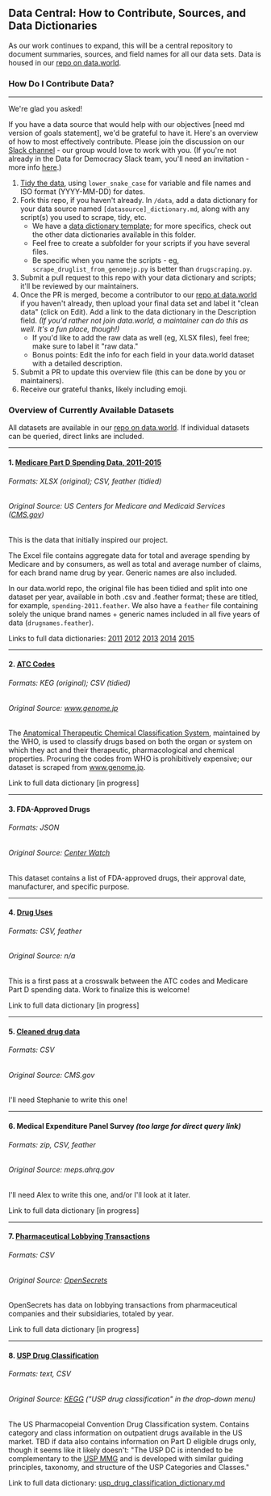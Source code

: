 ## Data Central: How to Contribute, Sources, and Data Dictionaries

As our work continues to expand, this will be a central repository to document summaries, sources,
and field names for all our data sets. Data is housed in our [repo on data.world](https://data.world/data4democracy/drug-spending).

### How Do I Contribute Data?

---

We're glad you asked!

If you have a data source that would help with our objectives [need md version of goals statement],
we'd be grateful to have it. Here's an overview of how to most effectively contribute. Please join
the discussion on our [Slack channel](https://datafordemocracy.slack.com/messages/drug-spending/) -
our group would love to work with you. (If you're not already in the Data for Democracy Slack team,
you'll need an invitation - more info [here](https://github.com/Data4Democracy/read-this-first).)

1. [Tidy the data](https://en.wikipedia.org/wiki/Tidy_data), using `lower_snake_case` for variable
and file names and ISO format (YYYY-MM-DD) for dates.
1. Fork this repo, if you haven't already. In `/data`, add a data dictionary for your data source named `[datasource]_dictionary.md`, along with any script(s) you used to scrape, tidy, etc.
    - We have a [data dictionary template](data_dictionary_template.md); for more specifics, check out the other data dictionaries available in this folder.
    - Feel free to create a subfolder for your scripts if you have several files.
    - Be specific when you name the scripts - eg, `scrape_druglist_from_genomejp.py` is better than `drugscraping.py`.
1. Submit a pull request to this repo with your data dictionary and scripts; it'll be reviewed by our maintainers.
1. Once the PR is merged, become a contributor to our
[repo at data.world](https://data.world/data4democracy/drug-spending) if you haven't already, then
upload your final data set and label it "clean data" (click on Edit). Add a link to the data dictionary in the Description field. *(If you'd rather not join data.world, a maintainer can do this as well. It's a fun place, though!)*
    - If you'd like to add the raw data as well (eg, XLSX files), feel free; make sure to label it "raw data."
    - Bonus points: Edit the info for each field in your data.world dataset with a detailed description.
1. Submit a PR to update this overview file (this can be done by you or maintainers).
1. Receive our grateful thanks, likely including emoji.

### Overview of Currently Available Datasets

All datasets are available in our [repo on data.world](https://data.world/data4democracy/drug-spending). If individual datasets can be queried, direct links are included.

---

#### 1. [Medicare Part D Spending Data, 2011-2015](https://data.world/data4democracy/drug-spending/query/?query=--+Medicare_Drug_Spending_PartD_All_Drugs_YTD_2015_12_06_2016.xlsx%2FMethods+%28Medicare_Drug_Spending_PartD_All_Drugs_YTD_2015_12_06_2016.xlsx%29%0ASELECT+%2A+FROM+%60Medicare_Drug_Spending_PartD_All_Drugs_YTD_2015_12_06_2016.xlsx%2FMethods%60)

###### Formats: XLSX (original); CSV, feather (tidied)
###### Original Source: US Centers for Medicare and Medicaid Services ([CMS.gov](https://www.cms.gov/Research-Statistics-Data-and-Systems/Statistics-Trends-and-Reports/Information-on-Prescription-Drugs/Downloads/Part_D_All_Drugs_2015.zip))

This is the data that initially inspired our project.

The Excel file contains aggregate data for total and average spending by Medicare and by consumers,
as well as total and average number of claims, for each brand name drug by year. Generic names are
also included.

In our data.world repo, the original file has been tidied and split into one dataset per year,
available in both .csv and .feather format; these are titled, for example, `spending-2011.feather`.
We also have a `feather` file containing solely the unique brand names + generic names included in
all five years of data (`drugnames.feather`).

Links to full data dictionaries:
[2011](part-d_spending_2011.md)
[2012](part-d_spending_2012.md)
[2013](part-d_spending_2013.md)
[2014](part-d_spending_2014.md)
[2015](part-d_spending_2015.md)

---

#### 2. [ATC Codes](https://data.world/data4democracy/drug-spending/query/?query=--+atc-codes.csv%2Fatc-codes+%28atc-codes.csv%29%0ASELECT+%2A+FROM+%60atc-codes.csv%2Fatc-codes%60+LIMIT+5000)

###### Formats: KEG (original); CSV (tidied)
###### Original Source: www.genome.jp

The [Anatomical Therapeutic Chemical Classification System](https://en.wikipedia.org/wiki/Anatomical_Therapeutic_Chemical_Classification_System), maintained by the WHO, is used to classify drugs based on both the organ or system on which they act and their therapeutic, pharmacological and chemical properties. Procuring the codes from WHO is prohibitively expensive; our dataset is scraped from www.genome.jp.

Link to full data dictionary [in progress]

---

#### 3. FDA-Approved Drugs

###### Formats: JSON
###### Original Source: [Center Watch](http://www.centerwatch.com/drug-information/fda-approved-drugs/therapeutic-areas)

This dataset contains a list of FDA-approved drugs, their approval date, manufacturer, and specific
purpose.

---

#### 4. [Drug Uses](https://data.world/data4democracy/drug-spending/query/?query=--+drug_uses.csv%2Fdrug_uses+%28drug_uses.csv%29%0ASELECT+%2A+FROM+%60drug_uses.csv%2Fdrug_uses%60+LIMIT+5000)

###### Formats: CSV, feather
###### Original Source: n/a

This is a first pass at a crosswalk between the ATC codes and Medicare Part D spending data. Work to
finalize this is welcome!

Link to full data dictionary [in progress]

---

#### 5. [Cleaned drug data](https://data.world/data4democracy/drug-spending/query/?query=--+drugdata_clean.csv%2Fdrugdata_clean+%28drugdata_clean.csv%29%0ASELECT+%2A+FROM+%60drugdata_clean.csv%2Fdrugdata_clean%60+LIMIT+5000)

###### Formats: CSV
###### Original Source: CMS.gov

I'll need Stephanie to write this one!

---

#### 6. Medical Expenditure Panel Survey *(too large for direct query link)*

###### Formats: zip, CSV, feather
###### Original Source: meps.ahrq.gov

I'll need Alex to write this one, and/or I'll look at it later.

Link to full data dictionary [in progress]

---

#### 7. [Pharmaceutical Lobbying Transactions](https://data.world/data4democracy/drug-spending/query/?query=--+Pharma_Lobby.csv%2FPharma_Lobby+%28Pharma_Lobby.csv%29%0ASELECT+%2A+FROM+%60Pharma_Lobby.csv%2FPharma_Lobby%60+LIMIT+5000)

###### Formats: CSV
###### Original Source: [OpenSecrets](https://www.opensecrets.org/lobby/indusclient.php?id=h04&year=2016)

OpenSecrets has data on lobbying transactions from pharmaceutical companies and their subsidiaries, totaled by year.

Link to full data dictionary [in progress]

---

#### 8. [USP Drug Classification](https://data.world/data4democracy/drug-spending/query/?query=--+usp_drug_classification.csv%2Fusp_drug_classification+%28usp_drug_classification.csv%29%0ASELECT+%2A+FROM+%60usp_drug_classification.csv%2Fusp_drug_classification%60)

###### Formats: text, CSV
###### Original Source: [KEGG](http://www.genome.jp/kegg-bin/get_htext?htext=br08302.keg) ("USP drug classification" in the drop-down menu)

The US Pharmacopeial Convention Drug Classification system. Contains category and class information on outpatient
drugs available in the US market. TBD if data also contains information on Part D eligible
drugs only, though it seems like it likely doesn't: "The USP DC is intended to be complementary to
the [USP MMG](http://www.usp.org/usp-healthcare-professionals/usp-medicare-model-guidelines) and
is developed with similar guiding principles, taxonomy, and structure of the USP Categories and Classes."

Link to full data dictionary: [usp_drug_classification_dictionary.md](usp_drug_classification_dictionary.md)
